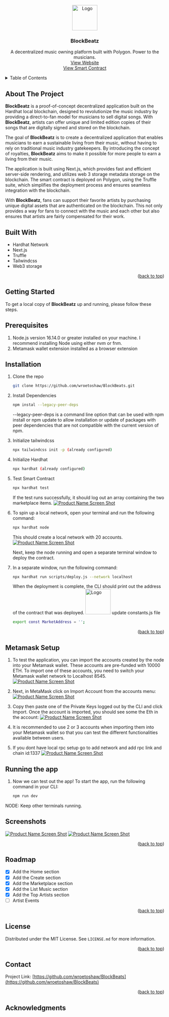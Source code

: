 <!-- PROJECT LOGO -->
<br />
<div align="center">
    <img src="assets/creator1.png" alt="Logo" width="80" height="80">

  <h3 align="center">BlockBeatz</h3>

  <p align="center">
  A decentralized music owning platform built with Polygon. Power to the musicians.
    <br />
    <a href="#">View Website </a>
    <br />
    <a href="#">View Smart Contract</a>
  </p>
</div>

<!-- TABLE OF CONTENTS -->
<details>
  <summary>Table of Contents</summary>
  <ol>
    <li>
      <a href="#about-the-project">About The Project</a>
      <ul>
        <li><a href="#built-with">Built With</a></li>
      </ul>
    </li>
    <li>
      <a href="#getting-started">Getting Started</a>
      <ul>
        <li><a href="#prerequisites">Prerequisites</a></li>
        <li><a href="#installation">Installation</a></li>
      </ul>
    </li>
    <li><a href="#usage">Usage</a></li>
    <li><a href="#roadmap">Roadmap</a></li>
    <li><a href="#license">License</a></li>
    <li><a href="#contact">Contact</a></li>
  </ol>
</details>

<!-- ABOUT THE PROJECT -->

## About The Project

**BlockBeatz** is a proof-of-concept decentralized application built on the Hardhat local blockchain, designed to revolutionize the music industry by providing a direct-to-fan model for musicians to sell digital songs. With **BlockBeatz**, artists can offer unique and limited edition copies of their songs that are digitally signed and stored on the blockchain.

The goal of **BlockBeatz** is to create a decentralized application that enables musicians to earn a sustainable living from their music, without having to rely on traditional music industry gatekeepers. By introducing the concept of royalties, **BlockBeatz** aims to make it possible for more people to earn a living from their music.

The application is built using Next.js, which provides fast and efficient server-side rendering, and utilizes web 3 storage metadata storage on the blockchain. The smart contract is deployed on Polygon, using the Truffle suite, which simplifies the deployment process and ensures seamless integration with the blockchain.

With **BlockBeatz**, fans can support their favorite artists by purchasing unique digital assets that are authenticated on the blockchain. This not only provides a way for fans to connect with the music and each other but also ensures that artists are fairly compensated for their work.


## Built With

- Hardhat Network
- Next.js
- Truffle
- Tailwindcss
- Web3 storage

<p align="right">(<a href="#top">back to top</a>)</p>


<!-- GETTING STARTED -->

## Getting Started

To get a local copy of **BlockBeatz** up and running, please follow these steps.

## Prerequisites
<ol>
<li>Node.js version 16.14.0 or greater installed on your machine. I recommend installing Node using either nvm or fnm.</li>
<li> Metamask wallet extension installed as a browser extension </li>
</ol>

## Installation

1. Clone the repo

   ```sh
   git clone https://github.com/wroetoshaw/BlockBeats.git
   ```
2. Install Dependencies
   ```sh
   npm instal --legacy-peer-deps
   ```
    --legacy-peer-deps is a command line option that can be used with npm install or npm update to allow installation or update of packages with peer           dependencies that are not compatible with the current version of npm.

3. Initialize tailwindcss
   ```sh
   npx tailwindcss init -p (already configured)
   ```
4. Initialize Hardhat
   ```sh
   npx hardhat (already configured)
   ```
5. Test Smart Contract
   ```sh
   npx hardhat test
   ```
   If the test runs successfully, it should log out an array containing the two marketplace items.
           [![Product Name Screen Shot](assets/npxtest.jpeg)](assets/npxtest.jpeg)

   
6. To spin up a local network, open your terminal and run the following command:
   ```sh
   npx hardhat node
   ```
   This should create a local network with 20 accounts.
        [![Product Name Screen Shot](assets/node.png)](assets/node.png)

   
   Next, keep the node running and open a separate terminal window to deploy the contract.

7. In a separate window, run the following command:
   ```sh
   npx hardhat run scripts/deploy.js --network localhost
   ```
   When the deployment is complete, the CLI should print out the address of the contract that was deployed.
   <img src="assets/host.png" alt="Logo" width="80" height="80">
   update constants.js file
   ```sh
   export const MarketAddress = '';
   ```
<p align="right">(<a href="#top">back to top</a>)</p>

## Metamask Setup

1.  To test the application, you can import the accounts created by the node into your Metamask wallet. These accounts are pre-funded with 10000 ETH. To import one of these accounts, you need to switch your Metamask wallet network to Localhost 8545.
     [![Product Name Screen Shot](assets/meta1.jpg)](assets/meta1.jpg)

     
2.  Next, in MetaMask click on Import Account from the accounts menu:
     [![Product Name Screen Shot](assets/meta2.jpg)](assets/meta2.jpg)

     
3.  Copy then paste one of the Private Keys logged out by the CLI and click Import. Once the account is imported, you should see some the Eth in the account:
     [![Product Name Screen Shot](assets/meta3.jpg)](assets/meta3.jpg)

     
4.  It is recommended to use 2 or 3 accounts when importing them into your Metamask wallet so that you can test the different functionalities available between users.

5.  If you dont have local rpc setup go to add network and add rpc link and chain id:1337
      [![Product Name Screen Shot](assets/addmeta.png)](assets/addmeta.png)



##  Running the app
1.  Now we can test out the app! To start the app, run the following command in your CLI:
    ```sh
    npm run dev
    ```
NODE: Keep other terminals running. 

<!-- USAGE EXAMPLES -->

## Screenshots

[![Product Name Screen Shot](assets/ss1.png)](assets/ss1.png)
[![Product Name Screen Shot](assets/ss2.png)](assets/ss2.png)


<!-- [![Product Name Screen Shot](assets/ss1.png)](assets/ss1.png) -->
<!-- [![Product Name Screen Shot](assets/ss2.png)](assets/ss2.png) -->



<p align="right">(<a href="#top">back to top</a>)</p>

<!-- ROADMAP -->

## Roadmap

- [x] Add the Home section
- [x] Add the Create section
- [x] Add the Marketplace section
- [x] Add the List Music section
- [x] Add the Top Artists section
- [ ] Artist Events

<p align="right">(<a href="#top">back to top</a>)</p>

<!-- LICENSE -->

## License

Distributed under the MIT License. See `LICENSE.md` for more information.

<p align="right">(<a href="#top">back to top</a>)</p>

## Contact


Project Link: [https://github.com/wroetoshaw/BlockBeats](https://github.com/wroetoshaw/BlockBeats)

<p align="right">(<a href="#top">back to top</a>)</p>

<!-- ACKNOWLEDGMENTS -->

## Acknowledgments

